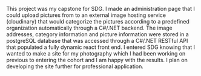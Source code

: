 This project was my capstone for SDG. I made an administration page that I could upload pictures from to an external image hosting service (cloudinary) that would categorize the pictures according to a predefined organization automatically through a C#/.NET backend. The image addresses, category information and picture information were stored in a postgreSQL database that was accessed through a C#/.NET RESTful API that populated a fully dynamic react front end. I entered SDG knowing that I wanted to make a site for my photography which I had been working on previous to entering the cohort and I am happy with the results. I plan on developing the site further for professional application. 

